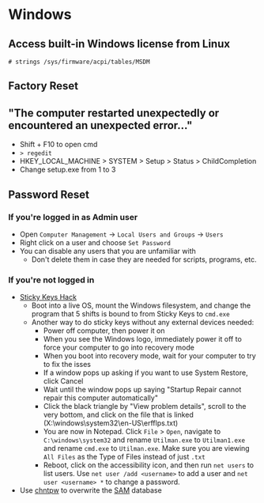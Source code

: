 # Windows

## Access built-in Windows license from Linux
`# strings /sys/firmware/acpi/tables/MSDM`

## Factory Reset

## "The computer restarted unexpectedly or encountered an unexpected error..."
- Shift + F10 to open cmd
- `> regedit`
- HKEY_LOCAL_MACHINE > SYSTEM > Setup > Status > ChildCompletion
- Change setup.exe from 1 to 3

## Password Reset
### If you're logged in as Admin user

- Open `Computer Management` -> `Local Users and Groups` -> `Users`
- Right click on a user and choose `Set Password`
- You can disable any users that you are unfamiliar with
  - Don't delete them in case they are needed for scripts, programs, etc.

### If you're not logged in

- [Sticky Keys Hack](https://fossbytes.com/sticky-key-feature-and-reset-windows-password-using-cmd/)
  - Boot into a live OS, mount the Windows filesystem, and change the program that 5 shifts is bound to from Sticky Keys to `cmd.exe`
  - Another way to do sticky keys without any external devices needed:
    - Power off computer, then power it on
    - When you see the Windows logo, immediately power it off to force your computer to go into recovery mode
    - When you boot into recovery mode, wait for your computer to try to fix the isses
    - If a window pops up asking if you want to use System Restore, click Cancel
    - Wait until the window pops up saying "Startup Repair cannot repair this computer automatically"
    - Click the black triangle by "View problem details", scroll to the very bottom, and click on the file that is linked (X:\windows\system32\en-US\erfflps.txt)
    - You are now in Notepad. Click `File` > `Open`, navigate to `C:\windows\system32` and rename `Utilman.exe` to `Utilman1.exe` and rename `cmd.exe` to `Utilman.exe`. Make sure you are viewing `All Files` as the Type of Files instead of just `.txt`
    - Reboot, click on the accessibility icon, and then run `net users` to list users. Use `net user /add <username>` to add a user and `net user <username> *` to change a password.
- Use [chntpw](https://en.wikipedia.org/wiki/Chntpw) to overwrite the [SAM](https://en.wikipedia.org/wiki/Security_Account_Manager) database
